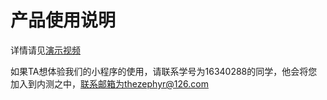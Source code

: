 # 产品使用说明

详情请见[演示视频](https://www.bilibili.com/video/av57048751/)

如果TA想体验我们的小程序的使用，请联系学号为16340288的同学，他会将您加入到内测之中，联系邮箱为thezephyr@126.com